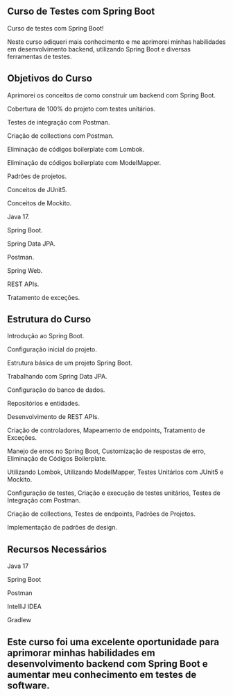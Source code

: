 Curso de Testes com Spring Boot
---
Curso de testes com Spring Boot! 

Neste curso adiqueri mais conhecimento e me aprimorei minhas habilidades em desenvolvimento backend, utilizando Spring Boot e diversas ferramentas de testes.

Objetivos do Curso
-
Aprimorei os conceitos de como construir um backend com Spring Boot.

Cobertura de 100% do projeto com testes unitários.

Testes de integração com Postman.

Criação de collections com Postman.

Eliminação de códigos boilerplate com Lombok.

Eliminação de códigos boilerplate com ModelMapper.

Padrões de projetos.

Conceitos de JUnit5.

Conceitos de Mockito.

Java 17.

Spring Boot.

Spring Data JPA.

Postman.

Spring Web.

REST APIs.

Tratamento de exceções.

Estrutura do Curso
-
Introdução ao Spring Boot.

Configuração inicial do projeto.

Estrutura básica de um projeto Spring Boot.

Trabalhando com Spring Data JPA.

Configuração do banco de dados.

Repositórios e entidades.

Desenvolvimento de REST APIs.

Criação de controladores,
Mapeamento de endpoints,
Tratamento de Exceções.

Manejo de erros no Spring Boot,
Customização de respostas de erro,
Eliminação de Códigos Boilerplate.

Utilizando Lombok,
Utilizando ModelMapper,
Testes Unitários com JUnit5 e Mockito.

Configuração de testes,
Criação e execução de testes unitários,
Testes de Integração com Postman.

Criação de collections,
Testes de endpoints,
Padrões de Projetos.

Implementação de padrões de design.

Recursos Necessários
-
Java 17

Spring Boot

Postman

IntelliJ IDEA

Gradlew

Este curso foi uma excelente oportunidade para aprimorar minhas habilidades em desenvolvimento backend com Spring Boot e aumentar meu conhecimento em testes de software.
--
